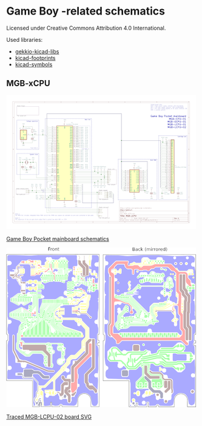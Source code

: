 # Game Boy -related schematics
Licensed under Creative Commons Attribution 4.0 International.

Used libraries:

* [gekkio-kicad-libs](https://github.com/Gekkio/gekkio-kicad-libs)
* [kicad-footprints](https://github.com/KiCad/kicad-footprints)
* [kicad-symbols](https://github.com/KiCad/kicad-symbols)

## MGB-xCPU

<a href="MGB-xCPU/schematic/MGB-xCPU.pdf">

  ![](MGB-xCPU.png)

  Game Boy Pocket mainboard schematics

</a>

<a href="MGB-xCPU/MGB-LCPU-02.svg">

  ![](MGB-LCPU-02.png)

  Traced MGB-LCPU-02 board SVG

</a>
